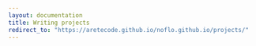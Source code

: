```yaml
---
layout: documentation
title: Writing projects
redirect_to: "https://aretecode.github.io/noflo.github.io/projects/"
---
```

